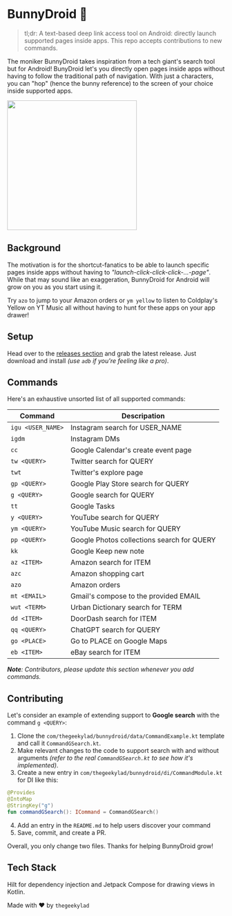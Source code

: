 # BunnyDroid 🐰

>tl;dr: A text-based deep link access tool on Android: directly launch supported pages inside apps. This repo accepts contributions to new commands.

The moniker BunnyDroid takes inspiration from a tech giant's search tool but for Android! BunyDroid let's you directly open pages inside apps without having to follow the traditional path of navigation. With just a characters, you can "hop" (hence the bunny reference) to the screen of your choice inside supported apps.

<img width=300 src="./demo.gif">

## Background

The motivation is for the shortcut-fanatics to be able to launch specific pages inside apps without having to _"launch-click-click-click-...-page"_. While that may sound like an exaggeration, BunnyDroid for Android will grow on you as you start using it.

Try `azo` to jump to your Amazon orders or `ym yellow` to listen to Coldplay's Yellow on YT Music all without having to hunt for these apps on your app drawer! 

## Setup

Head over to the [releases section](https://github.com/theGeekyLad/bunny-droid/releases) and grab the latest release. Just download and install _(use `adb` if you're feeling like a pro)_.

## Commands

Here's an exhaustive unsorted list of all supported commands: 

| Command | Descripation |
| --- | --- |
| `igu <USER_NAME>` | Instagram search for USER_NAME |
| `igdm` | Instagram DMs |
| `cc` | Google Calendar's create event page  |
| `tw <QUERY>` | Twitter search for QUERY |
| `twt` | Twitter's explore page |
| `gp <QUERY>` | Google Play Store search for QUERY |
| `g <QUERY>` | Google search for QUERY |
| `tt` | Google Tasks |
| `y <QUERY>` | YouTube search for QUERY |
| `ym <QUERY>` | YouTube Music search for QUERY |
| `pp <QUERY>` | Google Photos collections search for QUERY |
| `kk` | Google Keep new note |
| `az <ITEM>` | Amazon search for ITEM |
| `azc` | Amazon shopping cart |
| `azo` | Amazon orders |
| `mt <EMAIL>` | Gmail's compose to the provided EMAIL |
| `wut <TERM>` | Urban Dictionary search for TERM |
| `dd <ITEM>` | DoorDash search for ITEM |
| `qq <QUERY>` | ChatGPT search for QUERY |
| `go <PLACE>` | Go to PLACE on Google Maps |
| `eb <ITEM>` | eBay search for ITEM |

_**Note**: Contributors, please update this section whenever you add commands._

## Contributing

Let's consider an example of extending support to **Google search** with the command `g <QUERY>`:

1. Clone the `com/thegeekylad/bunnydroid/data/CommandExample.kt` template and call it `CommandGSearch.kt`.
2. Make relevant changes to the code to support search with and without arguments _(refer to the real `CommandGSearch.kt` to see how it's implemented)_.
3. Create a new entry in `com/thegeekylad/bunnydroid/di/CommandModule.kt` for DI like this:
```Kotlin
@Provides
@IntoMap
@StringKey("g")
fun commandGSearch(): ICommand = CommandGSearch()
```
4. Add an entry in the `README.md` to help users discover your command
5. Save, commit, and create a PR.

Overall, you only change two files. Thanks for helping BunnyDroid grow!

## Tech Stack

Hilt for dependency injection and Jetpack Compose for drawing views in Kotlin.

Made with ❤️ by `thegeekylad`
